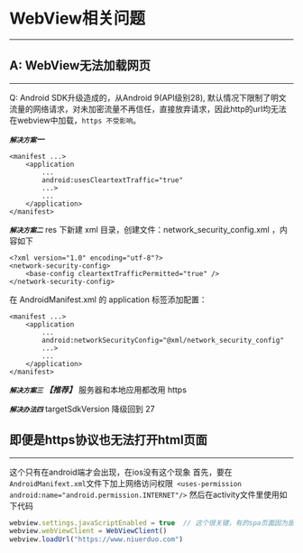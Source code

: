 # WebView相关问题
***

## A: WebView无法加载网页
***
Q: Android SDK升级造成的，从Android 9(API级别28), 默认情况下限制了明文流量的网络请求，对未加密流量不再信任，直接放弃请求，因此http的url均无法在webview中加载，`https 不受影响`。

***`解决方案`一***

```
<manifest ...>
    <application
        ...
        android:usesCleartextTraffic="true"
        ...>
        ...
    </application>
</manifest>
```

***`解决方案二`***
res 下新建 xml 目录，创建文件：network_security_config.xml ，内容如下

```
<?xml version="1.0" encoding="utf-8"?>
<network-security-config>
    <base-config cleartextTrafficPermitted="true" />
</network-security-config>
```

在 AndroidManifest.xml 的 application 标签添加配置：

```
<manifest ...>
    <application
        ...
        android:networkSecurityConfig="@xml/network_security_config"
        ...>
        ...
    </application>
</manifest>
```

***`解决方案三` 【推荐】***
服务器和本地应用都改用 https

***`解决办法四`***
targetSdkVersion 降级回到 27

## 即便是https协议也无法打开html页面
***
这个只有在android端才会出现，在ios没有这个现象
首先，要在`AndroidManifext.xml`文件下加上网络访问权限` <uses-permission android:name="android.permission.INTERNET"/>`
然后在activity文件里使用如下代码
```js
webview.settings.javaScriptEnabled = true  // 这个很关键，有的spa页面因为是js执行的，如果不加上就不会展示页面
webview.webViewClient = WebViewClient()
webview.loadUrl("https://www.niuerduo.com")
```